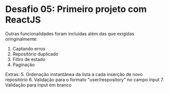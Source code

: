 # Desafio 05: Primeiro projeto com ReactJS

Outras funcionalidades foram incluídas além das que exigidas oringinalmente:

1. Captando erros
2. Repositório duplicado
3. Filtro de estado
4. Paginação

Extras:
5. Ordenação instantânea da lista a cada inserção de novo repositório
6. Validação para o formato "user/respository" no campo input
7. Validação para input em branco
